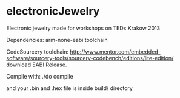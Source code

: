 electronicJewelry
=================

Electronic jewelry made for workshops on TEDx Kraków 2013

Dependencies:
arm-none-eabi toolchain

CodeSourcery toolchain:
http://www.mentor.com/embedded-software/sourcery-tools/sourcery-codebench/editions/lite-edition/
download EABI Release.

Compile with:
./do compile

and your .bin and .hex file is inside build/ directory
